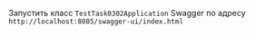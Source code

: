 Запустить класс `TestTask0302Application`
Swagger по адресу `http://localhost:8085/swagger-ui/index.html`
